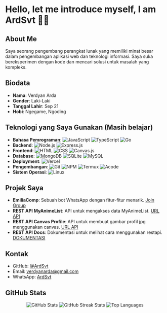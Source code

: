 # Hello, let me introduce myself, I am ArdSvt 👋🏻

## About Me
Saya seorang pengembang perangkat lunak yang memiliki minat besar dalam pengembangan aplikasi web dan teknologi informasi. Saya suka bereksperimen dengan kode dan mencari solusi untuk masalah yang kompleks.

## Biodata
* **Nama**: Verdyan Arda
* **Gender**: Laki-Laki
* **Tanggal Lahir**: Sep 21
* **Hobi**: Ngegame, Ngoding

## Teknologi yang Saya Gunakan (Masih belajar)
* **Bahasa Pemrograman**: 
  ![JavaScript](https://img.shields.io/badge/JavaScript-F7DF1E?style=flat&logo=javascript&logoColor=black) 
  ![TypeScript](https://img.shields.io/badge/TypeScript-3178C6?style=flat&logo=typescript&logoColor=white) 
  ![Go](https://img.shields.io/badge/Go-00ADD8?style=flat&logo=go&logoColor=white)
* **Backend**: 
  ![Node.js](https://img.shields.io/badge/Node.js-339933?style=flat&logo=node.js&logoColor=white) 
  ![Express.js](https://img.shields.io/badge/Express.js-000000?style=flat&logo=express&logoColor=white)
* **Frontend**: 
  ![HTML](https://img.shields.io/badge/HTML-E34F26?style=flat&logo=html5&logoColor=white) 
  ![CSS](https://img.shields.io/badge/CSS-1572B6?style=flat&logo=css&logoColor=white) 
  ![Canvas.js](https://img.shields.io/badge/-Canvas.js-0078D4?style=flat&logo=canvas&logoColor=white)
* **Database**: 
  ![MongoDB](https://img.shields.io/badge/MongoDB-47A248?style=flat&logo=mongodb&logoColor=white) 
  ![SQLite](https://img.shields.io/badge/SQLite-003B57?style=flat&logo=sqlite&logoColor=white) 
  ![MySQL](https://img.shields.io/badge/MySQL-4479A1?style=flat&logo=mysql&logoColor=white)
* **Deployment**: 
  ![Vercel](https://img.shields.io/badge/Vercel-000000?style=flat&logo=vercel&logoColor=white)
* **Pengembangan**: 
  ![Git](https://img.shields.io/badge/Git-F05032?style=flat&logo=git&logoColor=white) 
  ![NPM](https://img.shields.io/badge/NPM-CB3837?style=flat&logo=npm&logoColor=white) 
  ![Termux](https://img.shields.io/badge/Termux-1A1D23?style=flat&logo=linux&logoColor=white) 
  ![Acode](https://img.shields.io/badge/Acode-0078D4?style=flat&logo=android&logoColor=white)
* **Sistem Operasi**: 
  ![Linux](https://img.shields.io/badge/Linux-FCC624?style=flat&logo=linux&logoColor=black)

## Projek Saya
* **EmiliaComp**: Sebuah bot WhatsApp dengan fitur-fitur menarik. [Join Group](https://chat.whatsapp.com/LQqNid7OaSf9Za9LzMUnvG)
* **REST API MyAnimeList**: API untuk mengakses data MyAnimeList. [URL API](https://guracomp.vercel.app/api/mal/)
* **REST API Canvas Profile**: API untuk membuat gambar profil jpg menggunakan canvas. [URL API](https://guracomp.vercel.app/api/cancas/profile)
* **REST API Docs**: Dokumentasi untuk melihat cara menggunakan restapi. [DOKUMENTASI](https://guracomp.vercel.app/)

## Kontak
* GitHub: [@ArdSvt](https://github.com/ArdSvt)
* Email: [verdyanarda@gmail.com](mailto:verdyanarda@gmail.com)
* WhatsApp: [ArdSvt](https://wa.me/6283861772386)

## GitHub Stats

<div align="center">
  <img src="https://github-readme-stats.vercel.app/api?username=ArdSvt&show_icons=true&hide_border=false&include_all_commits=true&count_private=true&theme=tokyonight" alt="GitHub Stats"/>
  <img src="https://github-readme-streak-stats.herokuapp.com/?user=ArdSvt&hide_border=false&theme=tokyonight" alt="GitHub Streak Stats"/>
  <img src="https://github-readme-stats.vercel.app/api/top-langs/?username=ArdSvt&show_icons=true&locale=en&layout=compact&theme=tokyonight" alt="Top Languages"/>
</div>